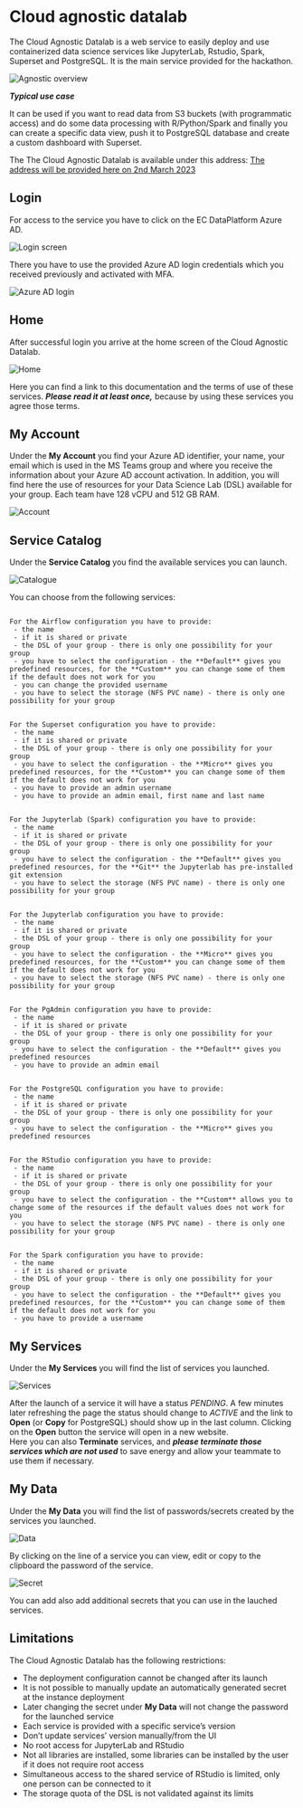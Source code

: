 # Cloud agnostic datalab

The Cloud Agnostic Datalab is a web service to easily deploy and use containerized data science services like JupyterLab, Rstudio, Spark, Superset and PostgreSQL. It is the main service provided for the hackathon.

![Agnostic overview](img/agnostic_overview.png)

***Typical use case***

It can be used if you want to read data from S3 buckets (with programmatic access) and do some data processing with R/Python/Spark and finally you can create a specific data view, push it to PostgreSQL database and create a custom dashboard with Superset.

The The Cloud Agnostic Datalab is available under this address: [The address will be provided here on 2nd March 2023](cloud-agnostic.md)

## Login

For access to the service you have to click on the EC DataPlatform Azure AD.

![Login screen](img/cag_login_highlighted.png)

There you have to use the provided Azure AD login credentials which you received previously and activated with MFA.

![Azure AD login](img/azure_ad.png)


## Home

After successful login you arrive at the home screen of the Cloud Agnostic Datalab.

![Home](img/cag_home.png)

Here you can find a link to this documentation and the terms of use of these services. ***Please read it at least once,*** because by using these services you agree those terms. 


## My Account

Under the **My Account** you find your Azure AD identifier, your name, your email which is used in the MS Teams group and where you receive the information about your Azure AD account activation. In addition, you will find here the use of resources for your Data Science Lab (DSL) available for your group. Each team have 128 vCPU and 512 GB RAM.

![Account](img/cag_account.png)

## Service Catalog

Under the **Service Catalog** you find the available services you can launch. 

![Catalogue](img/cag_catalogue.png)

You can choose from the following services:

```{dropdown} Apache Airflow v1.6.0

For the Airflow configuration you have to provide:
 - the name
 - if it is shared or private
 - the DSL of your group - there is only one possibility for your group
 - you have to select the configuration - the **Default** gives you predefined resources, for the **Custom** you can change some of them if the default does not work for you
 - you can change the provided username
 - you have to select the storage (NFS PVC name) - there is only one possibility for your group 
```

```{dropdown} Apache Superset v1.0

For the Superset configuration you have to provide:
 - the name
 - if it is shared or private
 - the DSL of your group - there is only one possibility for your group
 - you have to select the configuration - the **Micro** gives you predefined resources, for the **Custom** you can change some of them if the default does not work for you
 - you have to provide an admin username 
 - you have to provide an admin email, first name and last name 
```

```{dropdown} Jupyterlab (Spark) v3.4.2

For the Jupyterlab (Spark) configuration you have to provide:
 - the name
 - if it is shared or private
 - the DSL of your group - there is only one possibility for your group
 - you have to select the configuration - the **Default** gives you predefined resources, for the **Git** the Jupyterlab has pre-installed git extension
 - you have to select the storage (NFS PVC name) - there is only one possibility for your group 
```

```{dropdown} Jupyterlab v3.2.8

For the Jupyterlab configuration you have to provide:
 - the name
 - if it is shared or private
 - the DSL of your group - there is only one possibility for your group
 - you have to select the configuration - the **Micro** gives you predefined resources, for the **Custom** you can change some of them if the default does not work for you
 - you have to select the storage (NFS PVC name) - there is only one possibility for your group 
```

```{dropdown} PgAdmin v6.8

For the PgAdmin configuration you have to provide:
 - the name
 - if it is shared or private
 - the DSL of your group - there is only one possibility for your group
 - you have to select the configuration - the **Default** gives you predefined resources
 - you have to provide an admin email 
```

```{dropdown} PostgreSQL v14.2.0

For the PostgreSQL configuration you have to provide:
 - the name
 - if it is shared or private
 - the DSL of your group - there is only one possibility for your group
 - you have to select the configuration - the **Micro** gives you predefined resources
```

```{dropdown} RStudio v4.2.2

For the RStudio configuration you have to provide:
 - the name
 - if it is shared or private
 - the DSL of your group - there is only one possibility for your group
 - you have to select the configuration - the **Custom** allows you to change some of the resources if the default values does not work for you
 - you have to select the storage (NFS PVC name) - there is only one possibility for your group 
``` 

```{dropdown} Apache Spark v3.2.1

For the Spark configuration you have to provide:
 - the name
 - if it is shared or private
 - the DSL of your group - there is only one possibility for your group
 - you have to select the configuration - the **Default** gives you predefined resources, for the **Custom** you can change some of them if the default does not work for you
 - you have to provide a username
```

## My Services

Under the **My Services** you will find the list of services you launched. 

![Services](img/cag_services2.png)

After the launch of a service it will have a status *PENDING*. A few minutes later refreshing the page the status should change to *ACTIVE* and the link to **Open** (or **Copy** for PostgreSQL) should show up in the last column. 
Clicking on the **Open** button the service will open in a new website.  
Here you can also **Terminate** services, and ***please terminate those services which are not used*** to save energy and allow your teammate to use them if necessary. 


## My Data

Under the **My Data** you will find the list of passwords/secrets created by the services you launched.

![Data](img/cag_data.png)

By clicking on the line of a service you can view, edit or copy to the clipboard the password of the service.

![Secret](img/cag_secret.png)

You can add also add additional secrets that you can use in the lauched services.



## Limitations

The Cloud Agnostic Datalab has the following restrictions:

 - The deployment configuration cannot be changed after its launch
 - It is not possible to manually update an automatically generated secret at the instance deployment
 - Later changing the secret under **My Data** will not change the password for the launched service
 - Each service is provided with a specific service’s version
 - Don’t update services’ version manually/from the UI
 - No root access for JupyterLab and RStudio
 - Not all libraries are installed, some libraries can be installed by the user if it does not require root access
 - Simultaneous access to the shared service of RStudio is limited, only one person can be connected to it
 - The storage quota of the DSL is not validated against its limits
